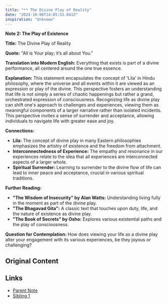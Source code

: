 ```yaml
---
title: "** The Divine Play of Reality"
date: "2024-10-06T14:05:51.041Z"
inspiration: "Unknown"
---
```


**Note 2: The Play of Existence**

**Title:** The Divine Play of Reality

**Quote:** "All is Your play; it’s all about You."

**Translation into Modern English:** Everything that exists is part of a divine performance, all centered around the one true essence.

**Explanation:** This statement encapsulates the concept of 'Lila' in Hindu philosophy, where the universe and all events within it are viewed as an expression or play of the divine. This perspective fosters an understanding that life is not simply a series of chaotic happenings but rather a grand, orchestrated expression of consciousness. Recognizing life as divine play can shift one's approach to challenges and experiences, viewing them as meaningful components of a larger narrative rather than isolated incidents. This perspective invites a sense of surrender and acceptance, allowing individuals to navigate life with greater ease and joy.

**Connections:**
- **Lila:** The concept of divine play in many Eastern philosophies emphasizes the artistry of existence and the freedom from attachment.
- **Interconnectedness of Experience:** The empathy and resonance in our experiences relate to the idea that all experiences are interconnected aspects of a larger whole.
- **Spiritual Surrender:** Learning to surrender to the divine flow of life can lead to inner peace and acceptance, crucial in various spiritual traditions.

**Further Reading:**
- **"The Wisdom of Insecurity" by Alan Watts:** Understanding living fully in the moment as part of the divine play.
- **"The Bhagavad Gita":** A classic text that touches upon duty, life, and the nature of existence as divine play.
- **"The Book of Secrets" by Osho:** Explores various existential paths and the play of consciousness.

**Question for Contemplation:** How does viewing your life as a divine play alter your engagement with its various experiences, be they joyous or challenging?

## Original Content



## Links

- [Parent Note](/parent-note.md)
- [Sibling 1](/zettel1.md)
